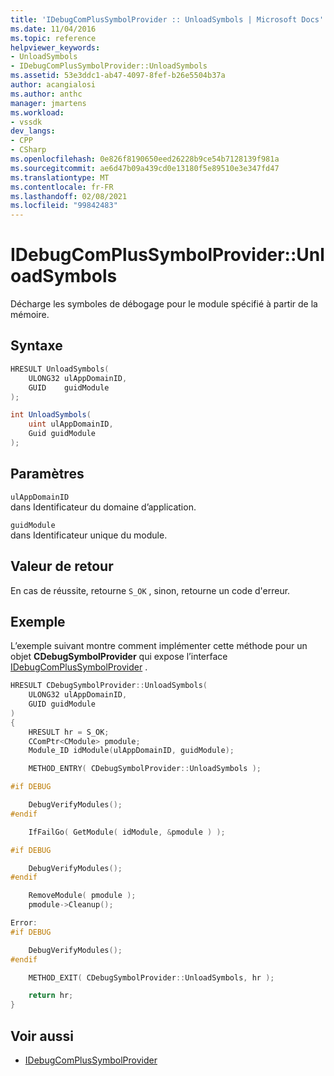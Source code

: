```yaml
---
title: 'IDebugComPlusSymbolProvider :: UnloadSymbols | Microsoft Docs'
ms.date: 11/04/2016
ms.topic: reference
helpviewer_keywords:
- UnloadSymbols
- IDebugComPlusSymbolProvider::UnloadSymbols
ms.assetid: 53e3ddc1-ab47-4097-8fef-b26e5504b37a
author: acangialosi
ms.author: anthc
manager: jmartens
ms.workload:
- vssdk
dev_langs:
- CPP
- CSharp
ms.openlocfilehash: 0e826f8190650eed26228b9ce54b7128139f981a
ms.sourcegitcommit: ae6d47b09a439cd0e13180f5e89510e3e347fd47
ms.translationtype: MT
ms.contentlocale: fr-FR
ms.lasthandoff: 02/08/2021
ms.locfileid: "99842483"
---
```

# <a name="idebugcomplussymbolproviderunloadsymbols"></a>IDebugComPlusSymbolProvider::UnloadSymbols
Décharge les symboles de débogage pour le module spécifié à partir de la mémoire.

## <a name="syntax"></a>Syntaxe

```cpp
HRESULT UnloadSymbols(
    ULONG32 ulAppDomainID,
    GUID    guidModule
);
```

```csharp
int UnloadSymbols(
    uint ulAppDomainID,
    Guid guidModule
);
```

## <a name="parameters"></a>Paramètres
`ulAppDomainID`\
dans Identificateur du domaine d’application.

`guidModule`\
dans Identificateur unique du module.

## <a name="return-value"></a>Valeur de retour
En cas de réussite, retourne `S_OK` , sinon, retourne un code d'erreur.

## <a name="example"></a>Exemple
L’exemple suivant montre comment implémenter cette méthode pour un objet **CDebugSymbolProvider** qui expose l’interface [IDebugComPlusSymbolProvider](../../../extensibility/debugger/reference/idebugcomplussymbolprovider.md) .

```cpp
HRESULT CDebugSymbolProvider::UnloadSymbols(
    ULONG32 ulAppDomainID,
    GUID guidModule
)
{
    HRESULT hr = S_OK;
    CComPtr<CModule> pmodule;
    Module_ID idModule(ulAppDomainID, guidModule);

    METHOD_ENTRY( CDebugSymbolProvider::UnloadSymbols );

#if DEBUG

    DebugVerifyModules();
#endif

    IfFailGo( GetModule( idModule, &pmodule ) );

#if DEBUG

    DebugVerifyModules();
#endif

    RemoveModule( pmodule );
    pmodule->Cleanup();

Error:
#if DEBUG

    DebugVerifyModules();
#endif

    METHOD_EXIT( CDebugSymbolProvider::UnloadSymbols, hr );

    return hr;
}
```

## <a name="see-also"></a>Voir aussi
- [IDebugComPlusSymbolProvider](../../../extensibility/debugger/reference/idebugcomplussymbolprovider.md)
